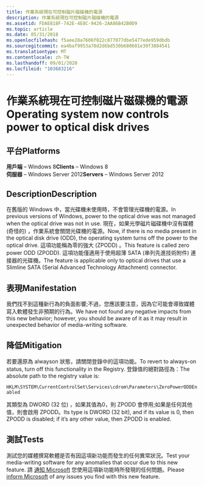 ```yaml
---
title: 作業系統現在可控制磁片磁碟機的電源
description: 作業系統現在可控制磁片磁碟機的電源
ms.assetid: FDAE818F-742E-4E8C-9426-2AA86B42B0D9
ms.topic: article
ms.date: 05/31/2018
ms.openlocfilehash: f5aee28a7606f022c877077dbe5477ede959dbdb
ms.sourcegitcommit: ea4baf9953a78d2d6bd530b680601e39f3884541
ms.translationtype: MT
ms.contentlocale: zh-TW
ms.lasthandoff: 09/01/2020
ms.locfileid: "103683216"
---
```

# <a name="operating-system-now-controls-power-to-optical-disk-drives"></a><span data-ttu-id="fd13c-103">作業系統現在可控制磁片磁碟機的電源</span><span class="sxs-lookup"><span data-stu-id="fd13c-103">Operating system now controls power to optical disk drives</span></span>

## <a name="platforms"></a><span data-ttu-id="fd13c-104">平台</span><span class="sxs-lookup"><span data-stu-id="fd13c-104">Platforms</span></span>

<span data-ttu-id="fd13c-105">**用戶端** – Windows 8</span><span class="sxs-lookup"><span data-stu-id="fd13c-105">**Clients** – Windows 8</span></span>  
<span data-ttu-id="fd13c-106">**伺服器** – Windows Server 2012</span><span class="sxs-lookup"><span data-stu-id="fd13c-106">**Servers** – Windows Server 2012</span></span>  


## <a name="description"></a><span data-ttu-id="fd13c-107">Description</span><span class="sxs-lookup"><span data-stu-id="fd13c-107">Description</span></span>

<span data-ttu-id="fd13c-108">在舊版的 Windows 中，當光碟機未使用時，不會管理光碟機的電源。</span><span class="sxs-lookup"><span data-stu-id="fd13c-108">In previous versions of Windows, power to the optical drive was not managed when the optical drive was not in use.</span></span> <span data-ttu-id="fd13c-109">現在，如果光學磁片磁碟機中沒有媒體 (奇怪的) ，作業系統會關閉光碟機的電源。</span><span class="sxs-lookup"><span data-stu-id="fd13c-109">Now, if there is no media present in the optical disk drive (ODD), the operating system turns off the power to the optical drive.</span></span> <span data-ttu-id="fd13c-110">這項功能稱為零的強大 (ZPODD) 。</span><span class="sxs-lookup"><span data-stu-id="fd13c-110">This feature is called zero power ODD (ZPODD).</span></span> <span data-ttu-id="fd13c-111">這項功能僅適用于使用超薄 SATA (串列先進技術附件) 連接器的光碟機。</span><span class="sxs-lookup"><span data-stu-id="fd13c-111">The feature is applicable only to optical drives that use a Slimline SATA (Serial Advanced Technology Attachment) connector.</span></span>

## <a name="manifestation"></a><span data-ttu-id="fd13c-112">表現</span><span class="sxs-lookup"><span data-stu-id="fd13c-112">Manifestation</span></span>

<span data-ttu-id="fd13c-113">我們找不到這種新行為的負面影響;不過，您應該要注意，因為它可能會導致媒體寫入軟體發生非預期的行為。</span><span class="sxs-lookup"><span data-stu-id="fd13c-113">We have not found any negative impacts from this new behavior; however, you should be aware of it as it may result in unexpected behavior of media-writing software.</span></span>

## <a name="mitigation"></a><span data-ttu-id="fd13c-114">降低</span><span class="sxs-lookup"><span data-stu-id="fd13c-114">Mitigation</span></span>

<span data-ttu-id="fd13c-115">若要還原為 alwayson 狀態，請關閉登錄中的這項功能。</span><span class="sxs-lookup"><span data-stu-id="fd13c-115">To revert to always-on status, turn off this functionality in the Registry.</span></span> <span data-ttu-id="fd13c-116">登錄值的絕對路徑為：</span><span class="sxs-lookup"><span data-stu-id="fd13c-116">The absolute path to the registry value is:</span></span>

`HKLM\SYSTEM\CurrentControlSet\Services\cdrom\Parameters\ZeroPowerODDEnabled`

<span data-ttu-id="fd13c-117">其類型為 DWORD (32 位) ，如果其值為0，則 ZPODD 會停用;如果是任何其他值，則會啟用 ZPODD。</span><span class="sxs-lookup"><span data-stu-id="fd13c-117">Its type is DWORD (32 bit), and if its value is 0, then ZPODD is disabled; if it’s any other value, then ZPODD is enabled.</span></span>

## <a name="tests"></a><span data-ttu-id="fd13c-118">測試</span><span class="sxs-lookup"><span data-stu-id="fd13c-118">Tests</span></span>

<span data-ttu-id="fd13c-119">測試您的媒體撰寫軟體是否有因這項新功能而發生的任何異常狀況。</span><span class="sxs-lookup"><span data-stu-id="fd13c-119">Test your media-writing software for any anomalies that occur due to this new feature.</span></span> <span data-ttu-id="fd13c-120">請 [通知 Microsoft](mailto:OptIssue@microsoft.com) 您使用這項新功能時所發現的任何問題。</span><span class="sxs-lookup"><span data-stu-id="fd13c-120">Please [inform Microsoft](mailto:OptIssue@microsoft.com) of any issues you find with this new feature.</span></span>

 

 





